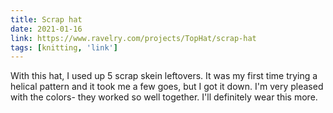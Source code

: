 ```yaml
---
title: Scrap hat
date: 2021-01-16
link: https://www.ravelry.com/projects/TopHat/scrap-hat
tags: [knitting, 'link']
---
```

With this hat, I used up 5 scrap skein leftovers. It was my first time trying a helical pattern and it 
took me a few goes, but I got it down. I'm very pleased with the colors- they worked so well together. I'll definitely 
wear this more. 

